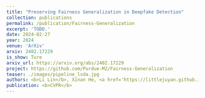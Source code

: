 ```yaml
---
title: "Preserving Fairness Generalization in Deepfake Detection"
collection: publications
permalink: /publication/Fairness-Generalization
excerpt: 'TODO.'
date: 2024-02-27
year: 2024
venue: 'ArXiv'
arxiv: 2402.17229
is_show: Ture
arxiv_url: https://arxiv.org/abs/2402.17229
project: https://github.com/Purdue-M2/Fairness-Generalization
teaser: ./images/pipeline_lsda.jpg
authors: <b>Li Lin</b>, Xinan He, <a href='https://littlejuyan.github.io/'>Yan Ju</a>, <a href='https://sites.google.com/view/xwang264/home'>Xin Wang</a>, <a https://scholar.google.com/citations?user=vLXQfsIAAAAJ&hl=en'>Feng Ding</a>, and <a https://web.ics.purdue.edu/~hu968/'>Shu Hu 📧</a>
publication: <b>CVPR</b>
---
```


<!-- [Download paper here](https://arxiv.org/pdf/2402.17229) -->
